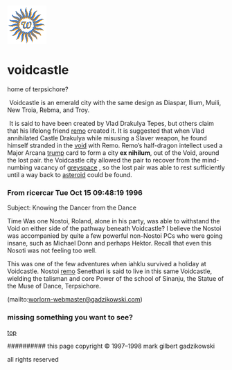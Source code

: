 ![wsun](assets/wsun.gif)

# voidcastle



home of terpsichore?

![xparent](assets/xparent.gif)  Voidcastle is an emerald city with the same design as Diaspar, Ilium, Muili, New Troia, Rebma, and Troy. 

 ![xparent](assets/xparent.gif)  It is said to have been created by Vlad Drakulya Tepes, but others claim that his lifelong friend  [remo](remo.md)  created it. It is suggested that when Vlad annihilated Castle Drakulya while misusing a Slaver weapon, he found himself stranded in the  [void](void.md)  with Remo. Remo’s half-dragon intellect used a Major Arcana  [trump](trump.md)  card to form a city **ex nihilum**, out of the Void, around the lost pair. the Voidcastle city allowed the pair to recover from the mind-numbing vacancy of  [greyspace](greyspace.md) , so the lost pair was able to rest sufficiently until a way back to  [asteroid](asteroid.md)  could be found. 





 
### From ricercar Tue Oct 15 09:48:19 1996 

 Subject: Knowing the Dancer from the Dance

 
 Time Was one Nostoi, Roland, alone in his party, was able to withstand the Void on either side of the pathway beneath Voidcastle? I believe the Nostoi was accompanied by quite a few powerful non-Nostoi PCs who were going insane, such as Michael Donn and perhaps Hektor. Recall that even this Nosoti was not feeling too well. 


 This was one of the few adventures when iahklu survived a holiday at Voidcastle. Nostoi  [remo](remo.md)  Senethari is said to live in this same Voidcastle, wielding the talisman and core Power of the school of Sinanju, the Statue of the Muse of Dance, Terpsichore. 


 



 (mailto:worlorn-webmaster@gadzikowski.com) 


### missing something you want to see?



 [top](#top) 


########## this page copyright © 1997–1998 mark gilbert gadzikowski

all rights reserved